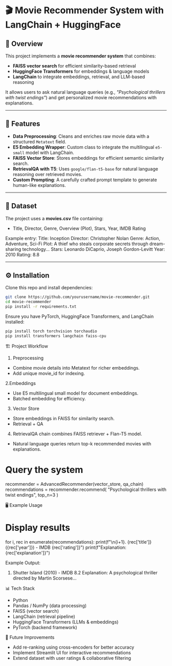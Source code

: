 # 🎬 Movie Recommender System with LangChain + HuggingFace

## 📌 Overview  
This project implements a **movie recommender system** that combines:  
- **FAISS vector search** for efficient similarity-based retrieval  
- **HuggingFace Transformers** for embeddings & language models  
- **LangChain** to integrate embeddings, retrieval, and LLM-based reasoning  

It allows users to ask natural language queries (e.g., *"Psychological thrillers with twist endings"*) and get personalized movie recommendations with explanations.

---

## 🚀 Features
- **Data Preprocessing**: Cleans and enriches raw movie data with a structured `Metatext` field.  
- **E5 Embedding Wrapper**: Custom class to integrate the multilingual `e5-small` model with LangChain.  
- **FAISS Vector Store**: Stores embeddings for efficient semantic similarity search.  
- **RetrievalQA with T5**: Uses `google/flan-t5-base` for natural language reasoning over retrieved movies.  
- **Custom Prompting**: A carefully crafted prompt template to generate human-like explanations.  

---

## 📂 Dataset
The project uses a **movies.csv** file containing:
- Title, Director, Genre, Overview (Plot), Stars, Year, IMDB Rating  

Example entry:
Title: Inception
Director: Christopher Nolan
Genre: Action, Adventure, Sci-Fi
Plot: A thief who steals corporate secrets through dream-sharing technology...
Stars: Leonardo DiCaprio, Joseph Gordon-Levitt
Year: 2010
Rating: 8.8

---

## ⚙️ Installation
Clone this repo and install dependencies:
```bash
git clone https://github.com/yourusername/movie-recommender.git
cd movie-recommender
pip install -r requirements.txt
```
Ensure you have PyTorch, HuggingFace Transformers, and LangChain installed:
```bash
pip install torch torchvision torchaudio
pip install transformers langchain faiss-cpu
```

🏗️ Project Workflow

1. Preprocessing
  - Combine movie details into Metatext for richer embeddings.
  - Add unique movie_id for indexing.

2.Embeddings
  - Use E5 multilingual small model for document embeddings.
  - Batched embedding for efficiency.

3. Vector Store
  - Store embeddings in FAISS for similarity search.
  - Retrieval + QA

4. RetrievalQA chain combines FAISS retriever + Flan-T5 model.
  - Natural language queries return top-k recommended movies with explanations.

# Query the system
recommender = AdvancedRecommender(vector_store, qa_chain)
recommendations = recommender.recommend(
    "Psychological thrillers with twist endings",
    top_n=3
)

🖥️ Example Usage
# Display results
for i, rec in enumerate(recommendations):
    print(f"\n{i+1}. {rec['title']} ({rec['year']}) - IMDB {rec['rating']}")
    print(f"Explanation: {rec['explanation']}")

Example Output:
1. Shutter Island (2010) - IMDB 8.2
Explanation: A psychological thriller directed by Martin Scorsese...

📊 Tech Stack
- Python
- Pandas / NumPy (data processing)
- FAISS (vector search)
- LangChain (retrieval pipeline)
- HuggingFace Transformers (LLMs & embeddings)
- PyTorch (backend framework)

🔮 Future Improvements
- Add re-ranking using cross-encoders for better accuracy
- Implement Streamlit UI for interactive recommendations
- Extend dataset with user ratings & collaborative filtering
